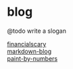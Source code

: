 # blog
@todo write a slogan

[financialscary](https://blog.carson-cummins.com/financialscary.html)  
[markdown-blog](https://blog.carson-cummins.com/markdown-blog.html)  
[paint-by-numbers](https://blog.carson-cummins.com/paint-by-numbers.html)  
